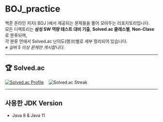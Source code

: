 # BOJ_practice

백준 온라인 저지( BOJ )에서 제공되는 문제들을 풀어 모아두는 리포지토리입니다.  
모든 디렉토리는 **삼성 SW 역량 테스트 대비 기출**, **Solved.ac 클래스별**, **Non‑Class**로 분류되며,  
각 분류 안에서 Solved.ac 난이도(랭크)별로 세부 정리되어 있습니다.  
*※ 실버 5 이상 문제만 게시합니다.*

---

## 🏆 Solved.ac  

<div style="display:flex; gap:1rem; align-items:center;">
  <a href="https://solved.ac/j4821_s">
    <img src="http://mazassumnida.wtf/api/v2/generate_badge?boj=j4821_s" alt="Solved.ac Profile" />
  </a>
  <img src="http://mazandi.herokuapp.com/api?handle=j4821_s&theme=warm&section=streak" alt="Solved.ac Streak" />
</div>

---

## 사용한 JDK Version  
- Java 8 & Java 11
